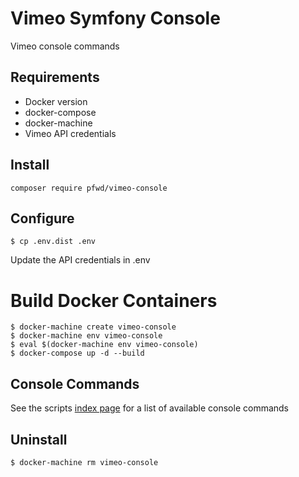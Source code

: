 # Vimeo Symfony Console

Vimeo console commands

## Requirements
- Docker version
- docker-compose
- docker-machine
- Vimeo API credentials

## Install
```
composer require pfwd/vimeo-console
```

## Configure
```
$ cp .env.dist .env
```
Update the API credentials in .env

# Build Docker Containers
```
$ docker-machine create vimeo-console
$ docker-machine env vimeo-console
$ eval $(docker-machine env vimeo-console)
$ docker-compose up -d --build
```

## Console Commands
See the scripts [index page](docs/scripts/index.md) for a list of available console commands

## Uninstall
```
$ docker-machine rm vimeo-console
```